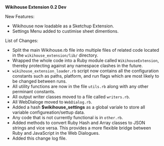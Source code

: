 **Wikihouse Extension 0.2 Dev**

New Features:

*  Wikihouse now loadable as a Sketchup Extension.
*  Settings Menu added to custimise sheet dimentions. 

List of Changes: 
 
*    Split the main Wikihouse.rb file into multiple files of related code located in the `wikihouse_extension/lib/` directory.
*    Wrapped the whole code into a Ruby module called `WikihouseExtension`, thereby protecting against any namespace clashes in the future.
*    `wikihouse_extension_loader.rb` script now contains all the configuration constants such as paths, platform, and run flags which are most likely to be changed between runs.
*    All utility functions are now in the file `utils.rb` along with any other perminant constants. 
*    All output writer classes moved to a file called `writers.rb`.
*    All WebDialoge moved to  `WebDialog.rb`.
*    Added a hash **$wikihouse_settings** as a global variale to store all variable configureation/settup data.
*    Any code that is not currently functional is in `other.rb`. 
*    Added methods to convert Ruby Hash and Array classes to JSON strings and vice versa. This provides a more flexible bridge between Ruby and JavaScript in the Web Dialogues.
*    Added this change log file.
